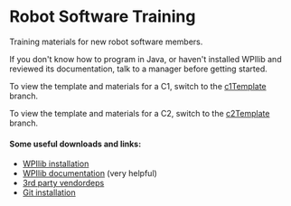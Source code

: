 # Robot Software Training
Training materials for new robot software members.

If you don't know how to program in Java, or haven't installed WPIlib and reviewed its
documentation, talk to a manager before getting started.

To view the template and materials for a C1, switch to the 
[c1Template](https://github.com/flamingchickens1540/RobotSoftwareTraining/tree/c1Template) 
branch.

To view the template and materials for a C2, switch to the 
[c2Template](https://github.com/flamingchickens1540/RobotSoftwareTraining/tree/c12emplate) 
branch.

#### Some useful downloads and links:
 - [WPIlib installation](https://docs.wpilib.org/en/stable/docs/zero-to-robot/step-2/wpilib-setup.html)
 - [WPIlib documentation](https://docs.wpilib.org/en/stable/index.html#) (very helpful)
 - [3rd party vendordeps](https://docs.wpilib.org/en/stable/docs/software/vscode-overview/3rd-party-libraries.html)
 - [Git installation](https://git-scm.com/downloads)